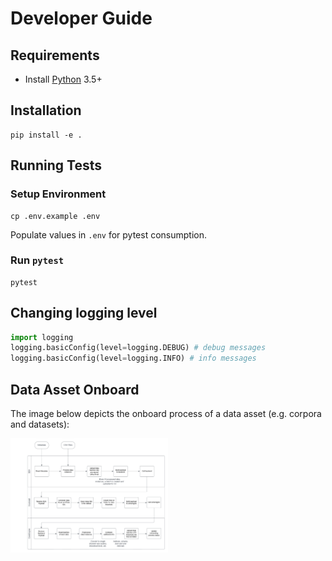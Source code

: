 # Developer Guide

## Requirements

 - Install [Python](https://www.python.org/) 3.5+

## Installation
```
pip install -e .
```

## Running Tests

### Setup Environment

```
cp .env.example .env
```

Populate values in ```.env``` for pytest consumption.

### Run ```pytest```

```
pytest
```

## Changing logging level

```python
import logging
logging.basicConfig(level=logging.DEBUG) # debug messages
logging.basicConfig(level=logging.INFO) # info messages
```


## Data Asset Onboard

The image below depicts the onboard process of a data asset (e.g. corpora and datasets):

<img src="../assets/data-onboard.png" alt="Data Asset Onboard Process" style="height: 50%; width:50%;"/>